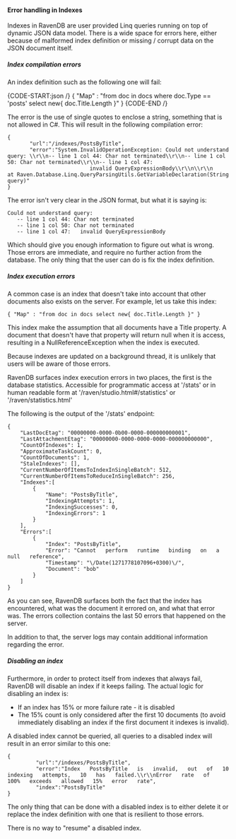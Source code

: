 
#### Error handling in Indexes

Indexes in RavenDB are user provided Linq queries running on top of dynamic JSON data model. There is a wide space for errors here, either because of malformed index definition or missing / corrupt data on the JSON document itself.

##### Index compilation errors

An index definition such as the following one will fail:

{CODE-START:json /}
    { "Map" : "from doc in docs where doc.Type == 'posts' select new{ doc.Title.Length }" }
{CODE-END /}

The error is the use of single quotes to enclose a string, something that is not allowed in C#. This will result in the following compilation error:

    {
           "url":"/indexes/PostsByTitle",
           "error":"System.InvalidOperationException: Could not understand query: \\r\\n-- line 1 col 44: Char not terminated\\r\\n-- line 1 col 50: Char not terminated\\r\\n-- line 1 col 47: 
                              invalid QueryExpressionBody\\r\\n\\r\\n     at Raven.Database.Linq.QueryParsingUtils.GetVariableDeclaration(String query)"
    }

The error isn't very clear in the JSON format, but what it is saying is:

    Could not understand query: 
       -- line 1 col 44: Char not terminated
       -- line 1 col 50: Char not terminated
       -- line 1 col 47:   invalid QueryExpressionBody
    
Which should give you enough information to figure out what is wrong. Those errors are immediate, and require no further action from the database. The only thing that the user can do is fix the index definition.

##### Index execution errors

A common case is an index that doesn't take into account that other documents also exists on the server. For example, let us take this index:

    { "Map" : "from doc in docs select new{ doc.Title.Length }" }

This index make the assumption that all documents have a Title property. A document that doesn't have that property will return null when it is access, resulting in a NullReferenceException when the index is executed.

Because indexes are updated on a background thread, it is unlikely that users will be aware of those errors.  

RavenDB surfaces index execution errors in two places, the first is the database statistics. Accessible for programmatic access at '/stats' or in human readable form at '/raven/studio.html#/statistics' or '/raven/statistics.html'

The following is the output of the '/stats' endpoint:  

	{
		"LastDocEtag": "00000000-0000-0b00-0000-000000000001",
		"LastAttachmentEtag": "00000000-0000-0000-0000-000000000000",
		"CountOfIndexes": 1,
		"ApproximateTaskCount": 0,
		"CountOfDocuments": 1,
		"StaleIndexes": [],
		"CurrentNumberOfItemsToIndexInSingleBatch": 512,
		"CurrentNumberOfItemsToReduceInSingleBatch": 256,
		"Indexes":[
			{
				"Name": "PostsByTitle",
				"IndexingAttempts": 1,
				"IndexingSuccesses": 0,
				"IndexingErrors": 1
			}
		],
		"Errors":[
			{
				"Index": "PostsByTitle",
				"Error": "Cannot   perform   runtime   binding   on   a   null   reference",
				"Timestamp": "\/Date(1271778107096+0300)\/",
				"Document": "bob"
			}
		]
	}

As you can see, RavenDB surfaces both the fact that the index has encountered, what was the document it errored on,    and what that error was. The errors collection contains the last 50 errors that happened on the server.

In addition to that, the server logs may contain additional information regarding the error.

##### Disabling an index

Furthermore, in order to protect itself from indexes that always fail, RavenDB will disable an index if it keeps failing. The actual logic for disabling an index is:

* If an index has 15% or more failure rate - it is disabled
* The 15% count is only considered after the first 10 documents (to avoid immediately disabling an index if the first document it indexes is invalid).

A disabled index cannot be queried, all queries to a disabled index will result in an error similar to this one:

    {
             "url":"/indexes/PostsByTitle",
             "error":"Index   PostsByTitle   is   invalid,   out   of   10   indexing   attempts,   10   has   failed.\\r\\nError   rate   of   100%   exceeds   allowed   15%   error   rate",
             "index":"PostsByTitle"
    }

The only thing that can be done with a disabled index is to either delete it or replace the index definition with one that is resilient to those errors.

There is no way to "resume" a disabled index.
